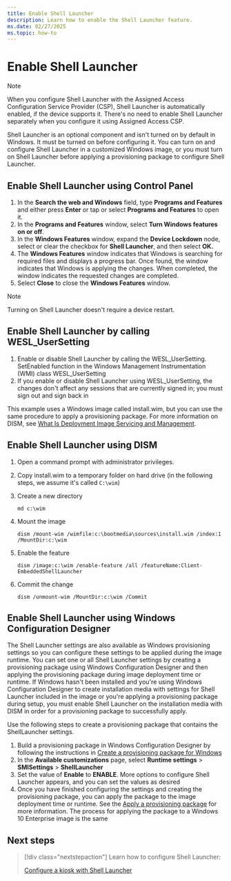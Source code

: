 ```yaml
---
title: Enable Shell Launcher
description: Learn how to enable the Shell Launcher feature.
ms.date: 02/27/2025
ms.topic: how-to
---
```


# Enable Shell Launcher

> [!NOTE]
> When you configure Shell Launcher with the Assigned Access Configuration Service Provider (CSP), Shell Launcher is automatically enabled, if the device supports it. There's no need to enable Shell Launcher separately when you configure it using Assigned Access CSP.

Shell Launcher is an optional component and isn't turned on by default in Windows. It must be turned on before configuring it. You can turn on and configure Shell Launcher in a customized Windows image, or you must turn on Shell Launcher before applying a provisioning package to configure Shell Launcher.

## Enable Shell Launcher using Control Panel

1. In the **Search the web and Windows** field, type **Programs and Features** and either press **Enter** or tap or select **Programs and Features** to open it.
1. In the **Programs and Features** window, select **Turn Windows features on or off**.
1. In the **Windows Features** window, expand the **Device Lockdown** node, select or clear the checkbox for **Shell Launcher**, and then select **OK.**
1. The **Windows Features** window indicates that Windows is searching for required files and displays a progress bar. Once found, the window indicates that Windows is applying the changes. When completed, the window indicates the requested changes are completed.
1. Select **Close** to close the **Windows Features** window.

> [!NOTE]
> Turning on Shell Launcher doesn't require a device restart.

## Enable Shell Launcher by calling WESL_UserSetting

1. Enable or disable Shell Launcher by calling the WESL_UserSetting. SetEnabled function in the Windows Management Instrumentation (WMI) class WESL_UserSetting
1. If you enable or disable Shell Launcher using WESL_UserSetting, the changes don't affect any sessions that are currently signed in; you must sign out and sign back in

This example uses a Windows image called install.wim, but you can use the same procedure to apply a provisioning package. For more information on DISM, see [What Is Deployment Image Servicing and Management](/windows-hardware/manufacture/desktop/what-is-dism).

## Enable Shell Launcher using DISM

1. Open a command prompt with administrator privileges.
1. Copy install.wim to a temporary folder on hard drive (in the following steps, we assume it's called `C:\wim`)
1. Create a new directory

    ```CMD
    md c:\wim
    ```

1. Mount the image

    ```CMD
    dism /mount-wim /wimfile:c:\bootmedia\sources\install.wim /index:1 /MountDir:c:\wim
    ```

1. Enable the feature

    ```CMD
    dism /image:c:\wim /enable-feature /all /featureName:Client-EmbeddedShellLauncher
    ```

1. Commit the change

    ```CMD
    dism /unmount-wim /MountDir:c:\wim /Commit
    ```

## Enable Shell Launcher using Windows Configuration Designer

The Shell Launcher settings are also available as Windows provisioning settings so you can configure these settings to be applied during the image runtime. You can set one or all Shell Launcher settings by creating a provisioning package using Windows Configuration Designer and then applying the provisioning package during image deployment time or runtime. If Windows hasn't been installed and you're using Windows Configuration Designer to create installation media with settings for Shell Launcher included in the image or you're applying a provisioning package during setup, you must enable Shell Launcher on the installation media with DISM in order for a provisioning package to successfully apply.

Use the following steps to create a provisioning package that contains the ShellLauncher settings.

1. Build a provisioning package in Windows Configuration Designer by following the instructions in [Create a provisioning package for Windows](/windows/configuration/provisioning-packages/provisioning-create-package)
1. In the **Available customizations** page, select **Runtime settings** > **SMISettings** > **ShellLauncher**
1. Set the value of **Enable** to **ENABLE**. More options to configure Shell Launcher appears, and you can set the values as desired
1. Once you have finished configuring the settings and creating the provisioning package, you can apply the package to the image deployment time or runtime. See the [Apply a provisioning package](/windows/configuration/provisioning-packages/provisioning-apply-package) for more information. The process for applying the package to a Windows 10 Enterprise image is the same

## Next steps

> [!div class="nextstepaction"]
> Learn how to configure Shell Launcher:
>
> [Configure a kiosk with Shell Launcher](configure.md)
